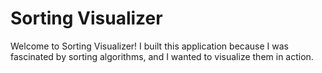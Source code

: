 # Sorting Visualizer

Welcome to Sorting Visualizer! I built this application because I was fascinated by sorting algorithms, and I wanted to visualize them in action.
